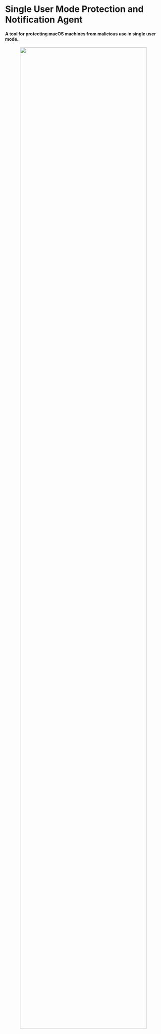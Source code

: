 # Single User Mode Protection and Notification Agent
#### A tool for protecting macOS machines from malicious use in single user mode.

<p align="center">
<img src="https://cloud.githubusercontent.com/assets/4307137/10105283/251b6868-63ae-11e5-9918-b789d9d682ec.png" width="90%"></img>
</p>
